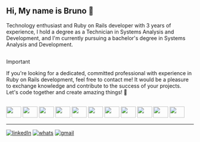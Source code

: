 ## Hi, My name is Bruno 👋

 Technology enthusiast and Ruby on Rails developer with 3 years of experience, I hold a degree as a Technician in Systems Analysis and Development, and I'm currently pursuing a bachelor's degree in Systems Analysis and Development.
 
##

>[!IMPORTANT]
>If you're looking for a dedicated, committed professional with experience in Ruby on Rails development, feel free to contact me! It would be a pleasure to exchange knowledge and contribute to the success of your projects. Let's code together and create amazing things! 🚀

##

<div style="display: inline_block">
  <img height="30" width="40" src="https://cdn.jsdelivr.net/gh/devicons/devicon@latest/icons/ruby/ruby-original.svg" />
  <img height="30" width="40" src="https://cdn.jsdelivr.net/gh/devicons/devicon@latest/icons/rails/rails-plain.svg" />
  <img height="30" width="40" src="https://cdn.jsdelivr.net/gh/devicons/devicon@latest/icons/postgresql/postgresql-original-wordmark.svg" />
  <img height="30" width="40" src="https://cdn.jsdelivr.net/gh/devicons/devicon@latest/icons/bootstrap/bootstrap-original.svg" />
  <img height="30" width="40" src="https://cdn.jsdelivr.net/gh/devicons/devicon@latest/icons/redis/redis-original.svg" />
  <img height="30" width="40" src="https://cdn.jsdelivr.net/gh/devicons/devicon@latest/icons/amazonwebservices/amazonwebservices-original-wordmark.svg" />
  <img height="30" width="40" src="https://cdn.jsdelivr.net/gh/devicons/devicon@latest/icons/rspec/rspec-original-wordmark.svg" />
  <img height="30" width="40" src="https://cdn.jsdelivr.net/gh/devicons/devicon@latest/icons/javascript/javascript-original.svg" />
  <img height="30" width="40" src="https://cdn.jsdelivr.net/gh/devicons/devicon@latest/icons/typescript/typescript-original.svg" />
  <img height="30" width="40" src="https://cdn.jsdelivr.net/gh/devicons/devicon@latest/icons/vuejs/vuejs-original.svg" />
  <img height="30" width="40" src="https://cdn.jsdelivr.net/gh/devicons/devicon@latest/icons/linux/linux-original.svg" />

</div>  

___

[![linkedIn](https://img.shields.io/badge/LinkedIn-0077B5?style=for-the-badge&logo=linkedin&logoColor=white)](https://www.linkedin.com/in/bruno-carvalho-9b250b1ba)
[![whats](https://img.shields.io/badge/WhatsApp-25D366?style=for-the-badge&logo=whatsapp&logoColor=white)](https://wa.me/48996470771)
[![gmail](https://img.shields.io/badge/Gmail-D14836?style=for-the-badge&logo=gmail&logoColor=white)](mailto:bruno.carvalho310303@gmail.com)



